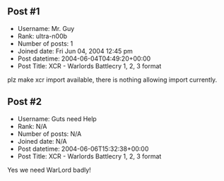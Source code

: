 ## Post #1
- Username: Mr. Guy
- Rank: ultra-n00b
- Number of posts: 1
- Joined date: Fri Jun 04, 2004 12:45 pm
- Post datetime: 2004-06-04T04:49:20+00:00
- Post Title: XCR - Warlords Battlecry 1, 2, 3 format

plz make xcr import available, there is nothing allowing import currently.
## Post #2
- Username: Guts need Help
- Rank: N/A
- Number of posts: N/A
- Joined date: N/A
- Post datetime: 2004-06-06T15:32:38+00:00
- Post Title: XCR - Warlords Battlecry 1, 2, 3 format

Yes we need WarLord badly!
